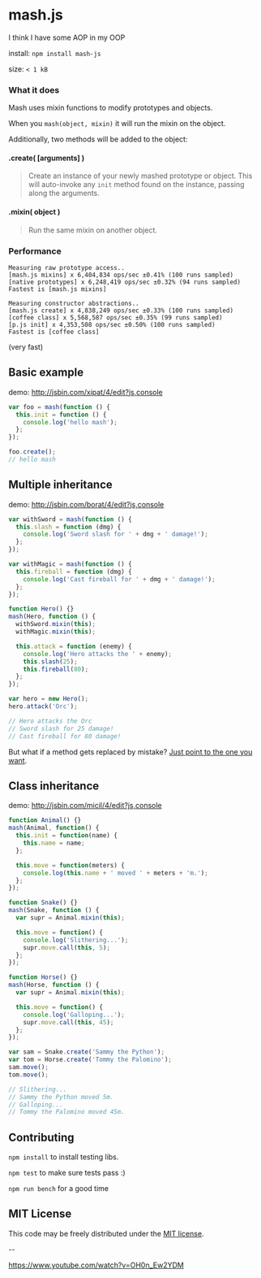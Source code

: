 # mash.js

I think I have some AOP in my OOP

install: `npm install mash-js`

size: `< 1 kB`

### What it does

Mash uses mixin functions to modify prototypes and objects.

When you `mash(object, mixin)` it will run the mixin on the object.

Additionally, two methods will be added to the object:

#### .create( [arguments] )
> Create an instance of your newly mashed prototype or object. This will auto-invoke any `init` method found on the instance, passing along the arguments.

#### .mixin( object )
> Run the same mixin on another object.

### Performance

```
Measuring raw prototype access..
[mash.js mixins] x 6,404,834 ops/sec ±0.41% (100 runs sampled)
[native prototypes] x 6,248,419 ops/sec ±0.32% (94 runs sampled)
Fastest is [mash.js mixins]

Measuring constructor abstractions..
[mash.js create] x 4,838,249 ops/sec ±0.33% (100 runs sampled)
[coffee class] x 5,568,587 ops/sec ±0.35% (99 runs sampled)
[p.js init] x 4,353,508 ops/sec ±0.50% (100 runs sampled)
Fastest is [coffee class]
```

(very fast)

## Basic example

demo: http://jsbin.com/xipat/4/edit?js,console

```javascript
var foo = mash(function () {
  this.init = function () {
    console.log('hello mash');
  };
});

foo.create();
// hello mash
```

## Multiple inheritance

demo: http://jsbin.com/borat/4/edit?js,console

```javascript
var withSword = mash(function () {
  this.slash = function (dmg) {
    console.log('Sword slash for ' + dmg + ' damage!');
  };
});

var withMagic = mash(function () {
  this.fireball = function (dmg) {
    console.log('Cast fireball for ' + dmg + ' damage!');
  };
});

function Hero() {}
mash(Hero, function () {
  withSword.mixin(this);
  withMagic.mixin(this);

  this.attack = function (enemy) {
    console.log('Hero attacks the ' + enemy);
    this.slash(25);
    this.fireball(80);
  };
});

var hero = new Hero();
hero.attack('Orc');

// Hero attacks the Orc
// Sword slash for 25 damage!
// Cast fireball for 80 damage!
```

But what if a method gets replaced by mistake? [Just point to the one you want](http://jsbin.com/revus/4/edit?js,console).

## Class inheritance

demo: http://jsbin.com/micil/4/edit?js,console

```javascript
function Animal() {}
mash(Animal, function() {
  this.init = function(name) {
    this.name = name;
  };

  this.move = function(meters) {
    console.log(this.name + ' moved ' + meters + 'm.');
  };
});

function Snake() {}
mash(Snake, function () {
  var supr = Animal.mixin(this);

  this.move = function() {
    console.log('Slithering...');
    supr.move.call(this, 5);
  };
});

function Horse() {}
mash(Horse, function () {
  var supr = Animal.mixin(this);

  this.move = function() {
    console.log('Galloping...');
    supr.move.call(this, 45);
  };
});

var sam = Snake.create('Sammy the Python');
var tom = Horse.create('Tommy the Palomino');
sam.move();
tom.move();

// Slithering...
// Sammy the Python moved 5m.
// Galloping...
// Tommy the Palomino moved 45m.

```

## Contributing

`npm install` to install testing libs.

`npm test` to make sure tests pass :)

`npm run bench` for a good time

## MIT License

This code may be freely distributed under the [MIT license](http://danro.mit-license.org/).

--

https://www.youtube.com/watch?v=OH0n_Ew2YDM
